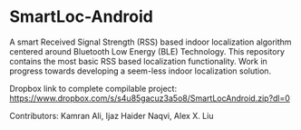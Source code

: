 # SmartLoc-Android

A smart Received Signal Strength (RSS) based indoor localization algorithm centered around Bluetooth Low Energy (BLE) Technology. This repository contains the most basic RSS based localization functionality. Work in progress towards developing a seem-less indoor localization solution.

Dropbox link to complete compilable project: https://www.dropbox.com/s/s4u85gacuz3a5o8/SmartLocAndroid.zip?dl=0

Contributors: Kamran Ali, Ijaz Haider Naqvi, Alex X. Liu
